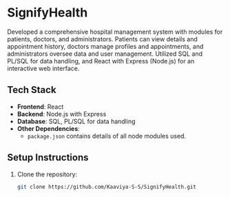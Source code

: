 # SignifyHealth

Developed a comprehensive hospital management system with modules for patients, doctors, and administrators. Patients can view details and appointment history, doctors manage profiles and appointments, and administrators oversee data and user management. Utilized SQL and PL/SQL for data handling, and React with Express (Node.js) for an interactive web interface.

## Tech Stack

- **Frontend**: React
- **Backend**: Node.js with Express
- **Database**: SQL, PL/SQL for data handling
- **Other Dependencies**: 
  - `package.json` contains details of all node modules used.


## Setup Instructions

1. Clone the repository:
   ```bash
   git clone https://github.com/Kaaviya-S-S/SignifyHealth.git
